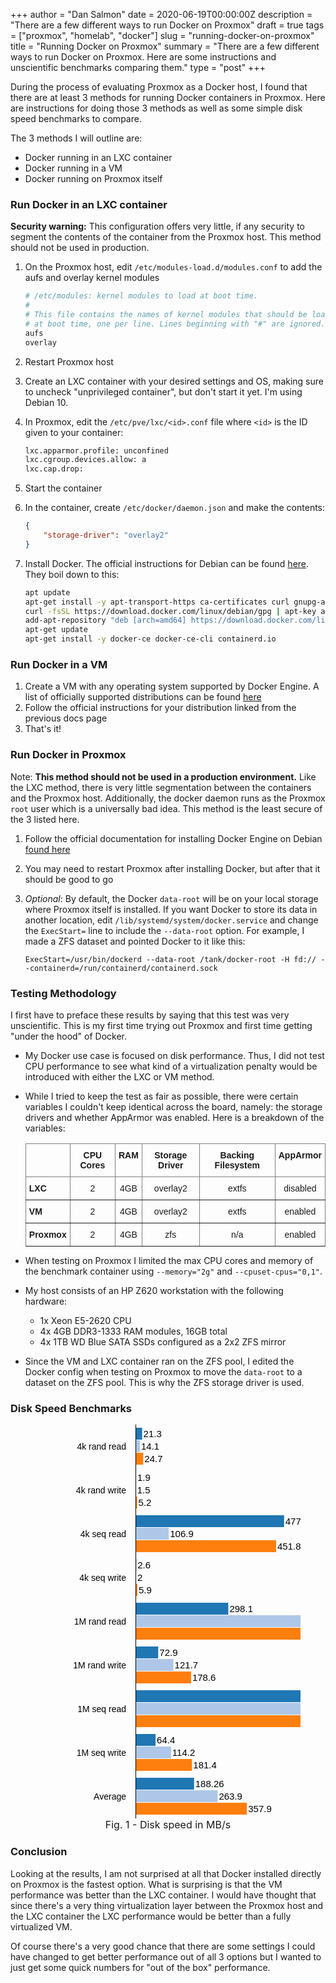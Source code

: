 +++
author = "Dan Salmon"
date = 2020-06-19T00:00:00Z
description = "There are a few different ways to run Docker on Proxmox"
draft = true
tags = ["proxmox", "homelab", "docker"]
slug = "running-docker-on-proxmox"
title = "Running Docker on Proxmox"
summary = "There are a few different ways to run Docker on Proxmox. Here are some instructions and unscientific benchmarks comparing them."
type = "post"
+++
<style>
.chart .legend {
    fill: black;
    text-anchor: start;
}
.chart text {
    fill: black;
    font: 15px sans-serif;
}
.chart .label {
    fill: black;
    font: 14px sans-serif;
    text-anchor: end;
}
.bar:hover {
    fill: brown;
}
.axis path,
.axis line {
    fill: none;
    stroke: #000;
    shape-rendering: crispEdges;
}
</style>

During the process of evaluating Proxmox as a Docker host, I found that there are at least 3 methods for running Docker containers in Proxmox. Here are instructions for doing those 3 methods as well as some simple disk speed benchmarks to compare.

The 3 methods I will outline are:

* Docker running in an LXC container
* Docker running in a VM
* Docker running on Proxmox itself

### Run Docker in an LXC container

**Security warning:** This configuration offers very little, if any security to segment the contents of the container from the Proxmox host. This method should not be used in production.

1. On the Proxmox host, edit `/etc/modules-load.d/modules.conf` to add the aufs and overlay kernel modules

    ```bash
    # /etc/modules: kernel modules to load at boot time.
    #
    # This file contains the names of kernel modules that should be loaded
    # at boot time, one per line. Lines beginning with "#" are ignored.
    aufs
    overlay
    ```

2. Restart Proxmox host
3. Create an LXC container with your desired settings and OS, making sure to uncheck "unprivileged container", but don't start it yet. I'm using Debian 10.
4. In Proxmox, edit the `/etc/pve/lxc/<id>.conf` file where `<id>` is the ID given to your container:
    ```bash
    lxc.apparmor.profile: unconfined
    lxc.cgroup.devices.allow: a
    lxc.cap.drop:
    ```
4. Start the container
5. In the container, create `/etc/docker/daemon.json` and make the contents:
    ```json
    {
        "storage-driver": "overlay2"
    }
    ```
6. Install Docker. The official instructions for Debian can be found [here](https://docs.docker.com/engine/install/debian/). They boil down to this:

    ```bash
    apt update
    apt-get install -y apt-transport-https ca-certificates curl gnupg-agent software-properties-common
    curl -fsSL https://download.docker.com/linux/debian/gpg | apt-key add -
    add-apt-repository "deb [arch=amd64] https://download.docker.com/linux/debian $(lsb_release -cs) stable"
    apt-get update
    apt-get install -y docker-ce docker-ce-cli containerd.io
    ```

### Run Docker in a VM

1. Create a VM with any operating system supported by Docker Engine. A list of officially supported distributions can be found [here](https://docs.docker.com/engine/install/#supported-platforms)
1. Follow the official instructions for your distribution linked from the previous docs page
1. That's it!

### Run Docker in Proxmox

Note: **This method should not be used in a production environment.** Like the LXC method, there is very little segmentation between the containers and the Proxmox host. Additionally, the docker daemon runs as the Proxmox `root` user which is a universally bad idea. This method is the least secure of the 3 listed here.

1. Follow the official documentation for installing Docker Engine on Debian [found here](https://docs.docker.com/engine/install/debian/)
1. You may need to restart Proxmox after installing Docker, but after that it should be good to go
1. *Optional*: By default, the Docker `data-root` will be on your local storage where Proxmox itself is installed. If you want Docker to store its data in another location, edit `/lib/systemd/system/docker.service` and change the `ExecStart=` line to include the `--data-root` option. For example, I made a ZFS dataset and pointed Docker to it like this:

    `ExecStart=/usr/bin/dockerd --data-root /tank/docker-root -H fd:// --containerd=/run/containerd/containerd.sock`

### Testing Methodology

I first have to preface these results by saying that this test was very unscientific. This is my first time trying out Proxmox and first time getting "under the hood" of Docker.

* My Docker use case is focused on disk performance. Thus, I did not test CPU performance to see what kind of a virtualization penalty would be introduced with either the LXC or VM method.

* While I tried to keep the test as fair as possible, there were certain variables I couldn't keep identical across the board, namely: the storage drivers and whether AppArmor was enabled. Here is a breakdown of the variables:

    <style type="text/css">
    .tg  {border-collapse:collapse;border-spacing:0;margin-bottom:8px;}
    .tg td{border-color:black;border-style:solid;border-width:1px;font-family:Arial, sans-serif;font-size:14px;
    overflow:hidden;padding:10px 5px;word-break:normal;}
    .tg th{border-color:black;border-style:solid;border-width:1px;font-family:Arial, sans-serif;font-size:14px;
    font-weight:normal;overflow:hidden;padding:10px 5px;word-break:normal;}
    .tg .tg-c3ow{border-color:inherit;text-align:center;vertical-align:top}
    .tg .tg-0pky{border-color:inherit;text-align:left;vertical-align:top}
    .tg .tg-7btt{border-color:inherit;font-weight:bold;text-align:center;vertical-align:top}
    .tg .tg-fymr{border-color:inherit;font-weight:bold;text-align:left;vertical-align:top}
    </style>
    <table class="tg">
    <thead>
    <tr>
        <th class="tg-0pky"></th>
        <th class="tg-7btt">CPU Cores</th>
        <th class="tg-7btt">RAM</th>
        <th class="tg-7btt">Storage Driver</th>
        <th class="tg-7btt">Backing Filesystem</th>
        <th class="tg-7btt">AppArmor</th>
    </tr>
    </thead>
    <tbody>
    <tr>
        <td class="tg-fymr">LXC</td>
        <td class="tg-c3ow">2</td>
        <td class="tg-c3ow">4GB</td>
        <td class="tg-c3ow">overlay2</td>
        <td class="tg-c3ow">extfs</td>
        <td class="tg-c3ow">disabled</td>
    </tr>
    <tr>
        <td class="tg-fymr">VM</td>
        <td class="tg-c3ow">2</td>
        <td class="tg-c3ow">4GB</td>
        <td class="tg-c3ow">overlay2</td>
        <td class="tg-c3ow">extfs</td>
        <td class="tg-c3ow">enabled</td>
    </tr>
    <tr>
        <td class="tg-fymr">Proxmox</td>
        <td class="tg-c3ow">2</td>
        <td class="tg-c3ow">4GB</td>
        <td class="tg-c3ow">zfs</td>
        <td class="tg-c3ow">n/a</td>
        <td class="tg-c3ow">enabled</td>
    </tr>
    </tbody>
    </table>

* When testing on Proxmox I limited the max CPU cores and memory of the benchmark container using `--memory="2g"` and `--cpuset-cpus="0,1"`.
* My host consists of an HP Z620 workstation with the following hardware:
    * 1x Xeon E5-2620 CPU
    * 4x 4GB DDR3-1333 RAM modules, 16GB total
    * 4x 1TB WD Blue SATA SSDs configured as a 2x2 ZFS mirror
* Since the VM and LXC container ran on the ZFS pool, I edited the Docker config when testing on Proxmox to move the `data-root` to a dataset on the ZFS pool. This is why the ZFS storage driver is used.


### Disk Speed Benchmarks

<figure>
<svg xmlns="http://www.w3.org/2000/svg" class="chart" width="100%" height="630">
        <g transform="translate(160,5)">
            <rect fill="#1f77b4" class="bar" width="10.606689351813428" height="19"/>
            <text x="12.606689351813428" y="10" fill="black" dy=".35em">21.3</text>
            <text class="label" x="-15" y="30" dy=".35em">4k rand read</text>
        </g>
        <g transform="translate(160,25)">
            <rect fill="#aec7e8" class="bar" width="7.0213295709187475" height="19"/>
            <text x="9.021329570918748" y="10" fill="black" dy=".35em">14.1</text>
            <text class="label" x="-15" y="30" dy=".35em"/>
        </g>
        <g transform="translate(160,45)">
            <rect fill="#ff7f0e" class="bar" width="12.299775915013692" height="19"/>
            <text x="14.299775915013692" y="10" fill="black" dy=".35em">24.7</text>
            <text class="label" x="-15" y="30" dy=".35em"/>
        </g>
        <g transform="translate(160,75)">
            <rect fill="#1f77b4" class="bar" width="0.9461366088472072" height="19"/>
            <text x="2.9461366088472074" y="10" fill="black" dy=".35em">1.9</text>
            <text class="label" x="-15" y="30" dy=".35em">4k rand write</text>
        </g>
        <g transform="translate(160,95)">
            <rect fill="#aec7e8" class="bar" width="0.7469499543530583" height="19"/>
            <text x="2.746949954353058" y="10" fill="black" dy=".35em">1.5</text>
            <text class="label" x="-15" y="30" dy=".35em"/>
        </g>
        <g transform="translate(160,115)">
            <rect fill="#ff7f0e" class="bar" width="2.5894265084239354" height="19"/>
            <text x="4.589426508423935" y="10" fill="black" dy=".35em">5.2</text>
            <text class="label" x="-15" y="30" dy=".35em"/>
        </g>
        <g transform="translate(160,145)">
            <rect fill="#1f77b4" class="bar" width="237.72927213876667" height="19"/>
            <text x="239.72927213876667" y="10" fill="black" dy=".35em">477.4</text>
            <text class="label" x="-15" y="30" dy=".35em">4k seq read</text>
        </g>
        <g transform="translate(160,165)">
            <rect fill="#aec7e8" class="bar" width="53.23263341356129" height="19"/>
            <text x="55.23263341356129" y="10" fill="black" dy=".35em">106.9</text>
            <text class="label" x="-15" y="30" dy=".35em"/>
        </g>
        <g transform="translate(160,185)">
            <rect fill="#ff7f0e" class="bar" width="224.98132625114118" height="19"/>
            <text x="226.98132625114118" y="10" fill="black" dy=".35em">451.8</text>
            <text class="label" x="-15" y="30" dy=".35em"/>
        </g>
        <g transform="translate(160,215)">
            <rect fill="#1f77b4" class="bar" width="1.2947132542119677" height="19"/>
            <text x="3.2947132542119677" y="10" fill="black" dy=".35em">2.6</text>
            <text class="label" x="-15" y="30" dy=".35em">4k seq write</text>
        </g>
        <g transform="translate(160,235)">
            <rect fill="#aec7e8" class="bar" width="0.9959332724707444" height="19"/>
            <text x="2.9959332724707446" y="10" fill="black" dy=".35em">2</text>
            <text class="label" x="-15" y="30" dy=".35em"/>
        </g>
        <g transform="translate(160,255)">
            <rect fill="#ff7f0e" class="bar" width="2.938003153788696" height="19"/>
            <text x="4.938003153788696" y="10" fill="black" dy=".35em">5.9</text>
            <text class="label" x="-15" y="30" dy=".35em"/>
        </g>
        <g transform="translate(160,285)">
            <rect fill="#1f77b4" class="bar" width="148.44385426176447" height="19"/>
            <text x="150.44385426176447" y="10" fill="black" dy=".35em">298.1</text>
            <text class="label" x="-15" y="30" dy=".35em">1M rand read</text>
        </g>
        <g transform="translate(160,305)">
            <rect fill="#aec7e8" class="bar" width="354.7016349904556" height="19"/>
            <text x="356.7016349904556" y="10" fill="black" dy=".35em">712.3</text>
            <text class="label" x="-15" y="30" dy=".35em"/>
        </g>
        <g transform="translate(160,325)">
            <rect fill="#ff7f0e" class="bar" width="403.55216200514565" height="19"/>
            <text x="405.55216200514565" y="10" fill="black" dy=".35em">810.4</text>
            <text class="label" x="-15" y="30" dy=".35em"/>
        </g>
        <g transform="translate(160,355)">
            <rect fill="#1f77b4" class="bar" width="36.30176778155864" height="19"/>
            <text x="38.30176778155864" y="10" fill="black" dy=".35em">72.9</text>
            <text class="label" x="-15" y="30" dy=".35em">1M rand write</text>
        </g>
        <g transform="translate(160,375)">
            <rect fill="#aec7e8" class="bar" width="60.6025396298448" height="19"/>
            <text x="62.6025396298448" y="10" fill="black" dy=".35em">121.7</text>
            <text class="label" x="-15" y="30" dy=".35em"/>
        </g>
        <g transform="translate(160,395)">
            <rect fill="#ff7f0e" class="bar" width="88.93684123163747" height="19"/>
            <text x="90.93684123163747" y="10" fill="black" dy=".35em">178.6</text>
            <text class="label" x="-15" y="30" dy=".35em"/>
        </g>
        <g transform="translate(160,425)">
            <rect fill="#1f77b4" class="bar" width="282.5960660635737" height="19"/>
            <text x="284.5960660635737" y="10" fill="black" dy=".35em">567.5</text>
            <text class="label" x="-15" y="30" dy=".35em">1M seq read</text>
        </g>
        <g transform="translate(160,445)">
            <rect fill="#aec7e8" class="bar" width="517.138351730434" height="19"/>
            <text x="519.138351730434" y="10" fill="black" dy=".35em">1038.5</text>
            <text class="label" x="-15" y="30" dy=".35em"/>
        </g>
        <g transform="translate(160,465)">
            <rect fill="#ff7f0e" class="bar" width="600" height="19"/>
            <text x="602" y="10" fill="black" dy=".35em">1204.9</text>
            <text class="label" x="-15" y="30" dy=".35em"/>
        </g>
        <g transform="translate(160,495)">
            <rect fill="#1f77b4" class="bar" width="32.06905137355797" height="19"/>
            <text x="34.06905137355797" y="10" fill="black" dy=".35em">64.4</text>
            <text class="label" x="-15" y="30" dy=".35em">1M seq write</text>
        </g>
        <g transform="translate(160,515)">
            <rect fill="#aec7e8" class="bar" width="56.867789858079504" height="19"/>
            <text x="58.867789858079504" y="10" fill="black" dy=".35em">114.2</text>
            <text class="label" x="-15" y="30" dy=".35em"/>
        </g>
        <g transform="translate(160,535)">
            <rect fill="#ff7f0e" class="bar" width="90.3311478130965" height="19"/>
            <text x="92.3311478130965" y="10" fill="black" dy=".35em">181.4</text>
            <text class="label" x="-15" y="30" dy=".35em"/>
        </g>
        <g transform="translate(160,565)">
            <rect fill="#1f77b4" class="bar" width="93.74719893767117" height="19"/>
            <text x="95.74719893767117" y="10" fill="black" dy=".35em">188.26</text>
            <text class="label" x="-15" y="30" dy=".35em">Average</text>
        </g>
        <g transform="translate(160,585)">
            <rect fill="#aec7e8" class="bar" width="131.41339530251472" height="19"/>
            <text x="133.41339530251472" y="10" fill="black" dy=".35em">263.9</text>
            <text class="label" x="-15" y="30" dy=".35em"/>
        </g>
        <g transform="translate(160,605)">
            <rect fill="#ff7f0e" class="bar" width="178.2222591086397" height="19"/>
            <text x="180.2222591086397" y="10" fill="black" dy=".35em">357.9</text>
            <text class="label" x="-15" y="30" dy=".35em"/>
        </g>
        <g class="y axis" transform="translate(160, -5)">
            <g class="tick" style="opacity: 1;" transform="translate(0,640)">
            <line x2="0" y2="0"/>
            <text dy=".32em" style="text-anchor: end;" x="-3" y="0"/>
            </g>
            <g class="tick" style="opacity: 1;" transform="translate(0,576)">
            <line x2="0" y2="0"/>
            <text dy=".32em" style="text-anchor: end;" x="-3" y="0"/>
            </g>
            <g class="tick" style="opacity: 1;" transform="translate(0,512)">
            <line x2="0" y2="0"/>
            <text dy=".32em" style="text-anchor: end;" x="-3" y="0"/>
            </g>
            <g class="tick" style="opacity: 1;" transform="translate(0,448)">
            <line x2="0" y2="0"/>
            <text dy=".32em" style="text-anchor: end;" x="-3" y="0"/>
            </g>
            <g class="tick" style="opacity: 1;" transform="translate(0,384)">
            <line x2="0" y2="0"/>
            <text dy=".32em" style="text-anchor: end;" x="-3" y="0"/>
            </g>
            <g class="tick" style="opacity: 1;" transform="translate(0,320)">
            <line x2="0" y2="0"/>
            <text dy=".32em" style="text-anchor: end;" x="-3" y="0"/>
            </g>
            <g class="tick" style="opacity: 1;" transform="translate(0,256)">
            <line x2="0" y2="0"/>
            <text dy=".32em" style="text-anchor: end;" x="-3" y="0"/>
            </g>
            <g class="tick" style="opacity: 1;" transform="translate(0,192.00000000000003)">
            <line x2="0" y2="0"/>
            <text dy=".32em" style="text-anchor: end;" x="-3" y="0"/>
            </g>
            <g class="tick" style="opacity: 1;" transform="translate(0,127.99999999999997)">
            <line x2="0" y2="0"/>
            <text dy=".32em" style="text-anchor: end;" x="-3" y="0"/>
            </g>
            <g class="tick" style="opacity: 1;" transform="translate(0,63.999999999999986)">
            <line x2="0" y2="0"/>
            <text dy=".32em" style="text-anchor: end;" x="-3" y="0"/>
            </g>
            <g class="tick" style="opacity: 1;" transform="translate(0,0)">
            <line x2="0" y2="0"/>
            <text dy=".32em" style="text-anchor: end;" x="-3" y="0"/>
            </g>
            <path class="domain" d="M0,0H0V640H0"/>
        </g>
        <g transform="translate(782,5)">
            <rect width="18" height="18" style="fill: rgb(31, 119, 180); stroke: rgb(31, 119, 180);"/>
            <text class="legend" x="22" y="14">LXC</text>
        </g>
        <g transform="translate(782,27)">
            <rect width="18" height="18" style="fill: rgb(174, 199, 232); stroke: rgb(174, 199, 232);"/>
            <text class="legend" x="22" y="14">VM</text>
        </g>
        <g transform="translate(782,49)">
            <rect width="18" height="18" style="fill: rgb(255, 127, 14); stroke: rgb(255, 127, 14);"/>
            <text class="legend" x="22" y="14">Proxmox</text>
        </g>
</svg>
<figcaption style="text-align: center; font-size: 16px">Fig. 1 - Disk speed in MB/s</figcaption>
</figure>

### Conclusion

Looking at the results, I am not surprised at all that Docker installed directly on Proxmox is the fastest option. What is surprising is that the VM performance was better than the LXC container. I would have thought that since there's a very thing virtualization layer between the Proxmox host and the LXC container the LXC performance would be better than a fully virtualized VM. 

Of course there's a very good chance that there are some settings I could have changed to get better performance out of all 3 options but I wanted to just get some quick numbers for "out of the box" performance.


